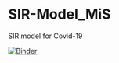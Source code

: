 # SIR-Model_MiS
SIR model for Covid-19



[![Binder](https://mybinder.org/badge_logo.svg)](https://mybinder.org/v2/gh/markedone123/SIR-Model_MiS/main?filepath=%D0%A1%D0%98%D0%A0%20%D0%BC%D0%BE%D0%B4%D0%B5%D0%BB%20.ipynb)
